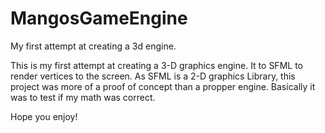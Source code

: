 # MangosGameEngine
My first attempt at creating a 3d engine.

This is my first  attempt at creating a 3-D graphics engine. It to SFML to render vertices to the screen. As SFML is a 2-D
graphics Library, this project was more of a proof of concept than a propper engine. Basically it was to test 
if my math was correct.

Hope you enjoy!
